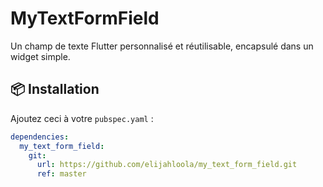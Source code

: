 # MyTextFormField

Un champ de texte Flutter personnalisé et réutilisable, encapsulé dans un widget simple.

## 📦 Installation

Ajoutez ceci à votre `pubspec.yaml` :

```yaml
dependencies:
  my_text_form_field:
    git:
      url: https://github.com/elijahloola/my_text_form_field.git
      ref: master
